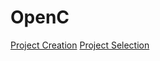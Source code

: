 # OpenC

[Project Creation](./.github/openc-creation.mp4)
[Project Selection](./.github/openc-selection.mp4)
